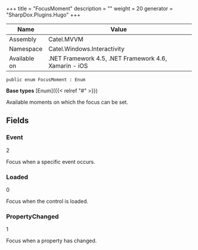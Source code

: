 

+++
title = "FocusMoment" 
description = ""
weight = 20
generator = "SharpDox.Plugins.Hugo"
+++

Name|Value
---|---
Assembly|Catel.MVVM
Namespace|Catel.Windows.Interactivity
Available on|.NET Framework 4.5, .NET Framework 4.6, Xamarin - iOS

```
public enum FocusMoment : Enum
```

**Base types**
[Enum]({{< relref "#" >}})

Available moments on which the focus can be set.

## Fields

### Event

2

Focus when a specific event occurs.

### Loaded

0

Focus when the control is loaded.

### PropertyChanged

1

Focus when a property has changed.

